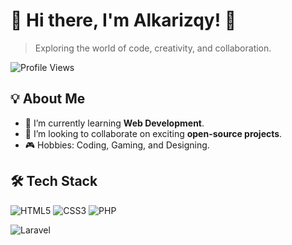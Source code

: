 # 🌟 Hi there, I'm Alkarizqy! 🚀
> Exploring the world of code, creativity, and collaboration.

![Profile Views](https://komarev.com/ghpvc/?username=AlkarizqyRPB&color=blue&style=flat-square)

## 💡 About Me
- 🌱 I’m currently learning **Web Development**.
- 🔭 I’m looking to collaborate on exciting **open-source projects**.
- 🎮 Hobbies: Coding, Gaming, and Designing.

## 🛠️ Tech Stack
![HTML5](https://img.shields.io/badge/-HTML5-E34F26?style=flat&logo=html5&logoColor=white)
![CSS3](https://img.shields.io/badge/-CSS3-1572B6?style=flat&logo=css3&logoColor=white)
![PHP](https://img.shields.io/badge/-PHP-777BB4?style=flat&logo=php&logoColor=white)

![Laravel](https://img.shields.io/badge/-Laravel-FF2D20?style=flat&logo=laravel&logoColor=white)
